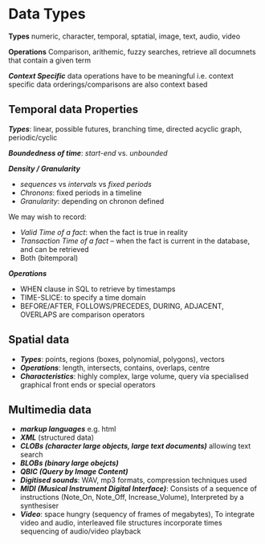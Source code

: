 # Data Types
**Types**
numeric, character, temporal, sptatial, image, text, audio, video

**Operations**
Comparison, arithemic, fuzzy searches, retrieve all documnets that contain a given term

**_Context Specific_**
data operations have to be meaningful i.e. context specific
data orderings/comparisons are also context based

## Temporal data Properties
**_Types_**: linear, possible futures, branching time, directed acyclic graph, periodic/cyclic

**_Boundedness of time_**: _start-end_ vs. _unbounded_

**_Density / Granularity_**
- _sequences_ vs _intervals_ vs _fixed periods_
- _Chronons_: fixed periods in a timeline
- _Granularity_: depending on chronon defined

We may wish to record:
-  _Valid Time of a fact_: when the fact is true in reality
-  _Transaction Time of a fact_ – when the fact is current in the database, and can be retrieved
- Both (bitemporal)

**_Operations_**
- WHEN clause in SQL to retrieve by timestamps
- TIME-SLICE: to specify a time domain
- BEFORE/AFTER, FOLLOWS/PRECEDES, DURING, ADJACENT, OVERLAPS are comparison operators

## Spatial data
- **_Types_**: points, regions (boxes, polynomial, polygons), vectors
- **_Operations_**: length, intersects, contains, overlaps, centre
- **_Characteristics_**: highly complex, large volume, query via specialised graphical front ends or special operators

## Multimedia data
- **_markup languages_** e.g. html
- **_XML_** (structured data)
- **_CLOBs (character large objects, large text documents)_** allowing text search
- **_BLOBs (binary large obejcts)_**
- **_QBIC (Query by Image Content)_**
- **_Digitised sounds_**: WAV, mp3 formats, compression techniques used
- **_MIDI (Musical Instrument Digital Interface)_**: Consists of a sequence of instructions (Note_On, Note_Off, Increase_Volume), Interpreted by a synthesiser
- **_Video_**: space hungry (sequency of frames of megabytes), To integrate video and audio, interleaved file structures incorporate times sequencing of audio/video playback
<!--stackedit_data:
eyJoaXN0b3J5IjpbNTM0OTE3MzY1LDE0ODIyMjQyNTQsLTEyNj
AyMDkyNzRdfQ==
-->